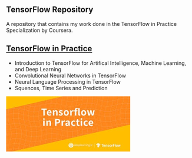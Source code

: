 ## TensorFlow Repository
A repository that contains my work done in the TensorFlow in Practice Specialization by Coursera.

## [TensorFlow in Practice](https://github.com/JavierMedel/TensorFlow-In-Practice)
* Introduction to   TensorFlow for Artifical Intelligence, Machine Learning, and Deep Learning
* Convolutional Neural Networks in TensorFlow
* Neural Language Processing in TensorFlow
* Squences, Time Series and Prediction

![alt text](https://github.com/JavierMedel/jmdl.ai/blob/master/images/TensorFlow-in-Practice.jpg)
